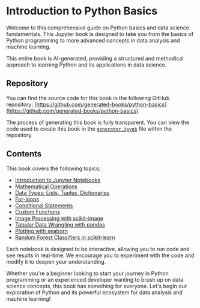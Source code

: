 # Introduction to Python Basics

Welcome to this comprehensive guide on Python basics and data science fundamentals. This Jupyter book is designed to take you from the basics of Python programming to more advanced concepts in data analysis and machine learning.

This entire book is AI-generated, providing a structured and methodical approach to learning Python and its applications in data science.

## Repository

You can find the source code for this book in the following GitHub repository:
[https://github.com/generated-books/python-basics](https://github.com/generated-books/python-basics)

The process of generating this book is fully transparent. You can view the code used to create this book in the [`generator.ipynb`](https://github.com/generated-books/python-basics/blob/main/generator.ipynb) file within the repository.

## Contents

This book covers the following topics:

* [Introduction to Jupyter Notebooks](01_introduction_to_jupyter_notebooks.ipynb)
* [Mathematical Operations](02_mathematical_operations.ipynb)
* [Data Types: Lists, Tuples, Dictionaries](03_data_types_lists_tuples_dictionaries.ipynb)
* [For-loops](04_for_loops.ipynb)
* [Conditional Statements](05_conditional_statements.ipynb)
* [Custom Functions](06_custom_functions.ipynb)
* [Image Processing with scikit-image](07_image_processing_with_scikit_image.ipynb)
* [Tabular Data Wrangling with pandas](08_tabular_data_wrangling_with_pandas.ipynb)
* [Plotting with seaborn](09_plotting_with_seaborn.ipynb)
* [Random Forest Classifiers in scikit-learn](10_random_forest_classifiers_scikit_learn.ipynb)

Each notebook is designed to be interactive, allowing you to run code and see results in real-time. We encourage you to experiment with the code and modify it to deepen your understanding.

Whether you're a beginner looking to start your journey in Python programming or an experienced developer wanting to brush up on data science concepts, this book has something for everyone. Let's begin our exploration of Python and its powerful ecosystem for data analysis and machine learning!